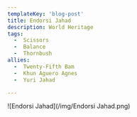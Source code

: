 ```yaml
---
templateKey: 'blog-post'
title: Endorsi Jahad
description: World Heritage
tags:
  -  Scissors
  -  Balance
  -  Thornbush
allies:
  -  Twenty-Fifth Bam
  -  Khun Aguero Agnes
  -  Yuri Jahad

---
```

![Endorsi Jahad](/img/Endorsi Jahad.png)
